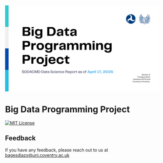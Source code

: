 ![App Screenshot](https://github.com/xavisec/Big-Data-Programming-Project/blob/main/readmeFiles/5004%20CMD%20Report%20Logo.svg)

# Big Data Programming Project

[![MIT License](https://img.shields.io/badge/License-MIT-green.svg)](https://choosealicense.com/licenses/mit/)


## Feedback

If you have any feedback, please reach out to us at bagesdiazx@uni.coventry.ac.uk


